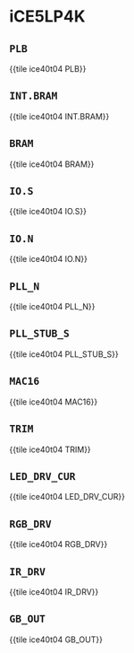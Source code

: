 # iCE5LP4K

## `PLB`

{{tile ice40t04 PLB}}

## `INT.BRAM`

{{tile ice40t04 INT.BRAM}}

## `BRAM`

{{tile ice40t04 BRAM}}

## `IO.S`

{{tile ice40t04 IO.S}}

## `IO.N`

{{tile ice40t04 IO.N}}

## `PLL_N`

{{tile ice40t04 PLL_N}}

## `PLL_STUB_S`

{{tile ice40t04 PLL_STUB_S}}

## `MAC16`

{{tile ice40t04 MAC16}}

## `TRIM`

{{tile ice40t04 TRIM}}

## `LED_DRV_CUR`

{{tile ice40t04 LED_DRV_CUR}}

## `RGB_DRV`

{{tile ice40t04 RGB_DRV}}

## `IR_DRV`

{{tile ice40t04 IR_DRV}}

## `GB_OUT`

{{tile ice40t04 GB_OUT}}
